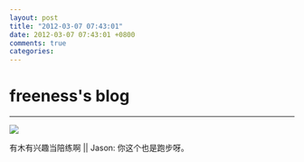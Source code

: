 ```yaml
---
layout: post
title: "2012-03-07 07:43:01"
date: 2012-03-07 07:43:01 +0800
comments: true
categories: 
---
```


# freeness's blog

----------

![](http://okqmqrbgo.bkt.clouddn.com/201203070743011.jpg)

>
有木有兴趣当陪练啊  || Jason: 你这个也是跑步呀。